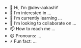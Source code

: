 - 👋 Hi, I’m @dev-aakashY
- 👀 I’m interested in ...
- 🌱 I’m currently learning ...
- 💞️ I’m looking to collaborate on ...
- 📫 How to reach me ...
- 😄 Pronouns: ...
- ⚡ Fun fact: ...

<!---
dev-aakashY/dev-aakashY is a ✨ special ✨ repository because its `README.md` (this file) appears on your GitHub profile.
You can click the Preview link to take a look at your changes.
--->
